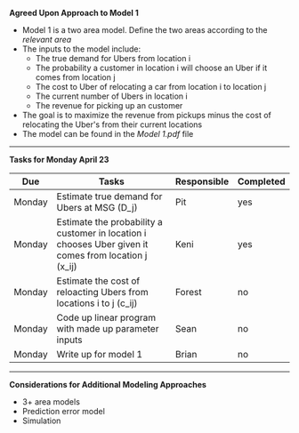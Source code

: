 **Agreed Upon Approach to Model 1**

- Model 1 is a two area model. Define the two areas according to the *relevant area*
- The inputs to the model include:
  - The true demand for Ubers from location i
  - The probability a customer in location i will choose an Uber if it comes from location j
  - The cost to Uber of relocating a car from location i to location j
  - The current number of Ubers in location i
  - The revenue for picking up an customer
- The goal is to maximize the revenue from pickups minus the cost of relocating the Uber's from their current locations
- The model can be found in the *Model 1.pdf* file

---

**Tasks for Monday April 23**

| Due | Tasks | Responsible | Completed |
| ------------- | ------------- | ------------- | -------------|
| Monday | Estimate true demand for Ubers at MSG (D_j) | Pit | yes |
| Monday | Estimate the probability a customer in location i chooses Uber given it comes from location j (x_ij) | Keni | yes |
| Monday | Estimate the cost of reloacting Ubers from locations i to j (c_ij) | Forest | no |
| Monday | Code up linear program with made up parameter inputs | Sean | no |
| Monday | Write up for model 1 | Brian | no |

---

**Considerations for Additional Modeling Approaches**

- 3+ area models
- Prediction error model
- Simulation
